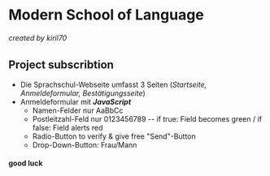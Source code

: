 # Modern School of Language
###### created by kiril70

## Project subscribtion
* Die Sprachschul-Webseite umfasst 3 Seiten (_Startseite, Anmeldeformular, Bestätigungsseite_)
* Anmeldeformular mit ***JavaScript***
  - Namen-Felder nur AaBbCc
  - Postleitzahl-Feld nur 0123456789
  -- if true: Field becomes green / if false: Field alerts red
  - Radio-Button to verify & give free "Send"-Button
  - Drop-Down-Button: Frau/Mann
 




#### good luck
